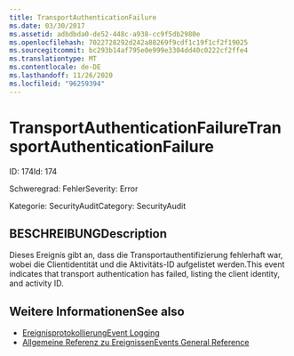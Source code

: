 ```yaml
---
title: TransportAuthenticationFailure
ms.date: 03/30/2017
ms.assetid: adbdbda0-de52-448c-a938-cc9f5db2980e
ms.openlocfilehash: 7022728292d242a88269f9cdf1c19f1cf2f19025
ms.sourcegitcommit: bc293b14af795e0e999e3304dd40c0222cf2ffe4
ms.translationtype: MT
ms.contentlocale: de-DE
ms.lasthandoff: 11/26/2020
ms.locfileid: "96259394"
---
```

# <a name="transportauthenticationfailure"></a><span data-ttu-id="d051e-102">TransportAuthenticationFailure</span><span class="sxs-lookup"><span data-stu-id="d051e-102">TransportAuthenticationFailure</span></span>

<span data-ttu-id="d051e-103">ID: 174</span><span class="sxs-lookup"><span data-stu-id="d051e-103">Id: 174</span></span>  
  
 <span data-ttu-id="d051e-104">Schweregrad: Fehler</span><span class="sxs-lookup"><span data-stu-id="d051e-104">Severity: Error</span></span>  
  
 <span data-ttu-id="d051e-105">Kategorie: SecurityAudit</span><span class="sxs-lookup"><span data-stu-id="d051e-105">Category: SecurityAudit</span></span>  
  
## <a name="description"></a><span data-ttu-id="d051e-106">BESCHREIBUNG</span><span class="sxs-lookup"><span data-stu-id="d051e-106">Description</span></span>  

 <span data-ttu-id="d051e-107">Dieses Ereignis gibt an, dass die Transportauthentifizierung fehlerhaft war, wobei die Clientidentität und die Aktivitäts-ID aufgelistet werden.</span><span class="sxs-lookup"><span data-stu-id="d051e-107">This event indicates that transport authentication has failed, listing the client identity, and activity ID.</span></span>  
  
## <a name="see-also"></a><span data-ttu-id="d051e-108">Weitere Informationen</span><span class="sxs-lookup"><span data-stu-id="d051e-108">See also</span></span>

- [<span data-ttu-id="d051e-109">Ereignisprotokollierung</span><span class="sxs-lookup"><span data-stu-id="d051e-109">Event Logging</span></span>](index.md)
- [<span data-ttu-id="d051e-110">Allgemeine Referenz zu Ereignissen</span><span class="sxs-lookup"><span data-stu-id="d051e-110">Events General Reference</span></span>](events-general-reference.md)
